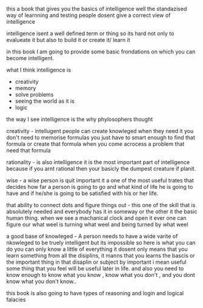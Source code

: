 this a book that gives you the basics of intelligence
well the standazised way of learnning and testing people dosent give a correct view of intelligence

intelligence isent a well defined term or thing
so its hard not only to evalueate it but also to build it or create it/ learn it

in this book I am going to provide some basic frondations on which you can become intelligent. 

what I think intelligence is 
- creativity
- memory
- solve problems 
- seeing the world as it is 
- logic


the way I see intelligence is the why phylosophers thought 

creativity  -  intellugent people can create knowleged when they need it you don't need to memorise formulas you just have to smart enough to find that formula or create that formula when you come acrocess a problem that need that formula

rationality  -  is also intelligence it is the most important part of intelligence because if you arnt rational then your basicly the dumpest creature if planit.

wise  -  a wise person is quit important it a one of the most useful trates that decides how far a person is going to go and what kind of life he is going to have and if he/she is going to be satisfied with his or her life.

that ability to connect dots and figure things out  -  this one of the skill that is absolutely needed and everybody has it in someway or the other it the basic human thing. when we see a machanical clock and open it ever one can figure our what weel is turning what weel and being turned by what weel

a good base of knowleged  -  A person needs to have a wide varite of nkowleged to be truely intelligent but its impossible so here is what you can do you can only know a little of everything it dosent only means that you learn something from all the disiplins, it manns that you learns the bascis or the important thing in that disaplin or subject by important i mean useful some thing that you feel will be useful later in life. and also you need to know enough to know what you know , know what you don't , and you dont know what you don't know..

this book is also going to have types of reasoning and login and logical falacies